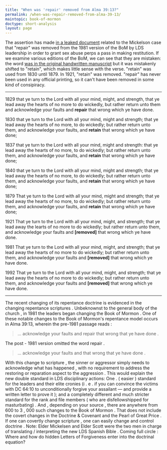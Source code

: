 ```yaml
---
title: "When was 'repair' removed from Alma 39:13?"
permalink: /when-was-repair-removed-from-alma-39-13/
maintopic: book-of-mormon
doctype: short-analysis
layout: page
---
```


The assertion has made [in a leaked document](https://www.reddit.com/r/exmormon/comments/9fky8z/new_leaked_document_eli5/) related to the Mickelson case that "repair" was removed from the 1981 version of the BoM by LDS leadership in order to grant sex abuse perps a pass in making restitution.  If we examine various editions of the BoM, we can see that they are mistaken: the word [was in the original handwritten manuscript](https://www.deseretnews.com/article/865576118/BYU-professor-Royal-Skousen-concludes-his-discussion-on-changes-to-the-Book-of-Mormon-original-text.html) but it was mistakenly shifted to "retain", which makes little sense with the verse.  "retain" was used from 1830 until 1879.  In 1921, "retain" was removed.  "repair" has never been used in any official printing, so it can't have been removed in some kind of consipiracy.

---

1829 that ye turn to the Lord with all your mind, might, and strength, that ye lead away the hearts of no more to do wickedly, but rather return unto them and acknowledge your faults and **repair** that wrong which ye have done.

1830 that ye turn to the Lord with all your mind, might and strength; that ye lead away the hearts of no more, to do wickedly; but rather return unto them, and acknowledge your faults, and **retain** that wrong which ye have done;

1837 that ye turn to the Lord with all your mind, might and strength: that ye lead away the hearts of no more, to do wickedly; but rather return unto them, and acknowledge your faults, and **retain** that wrong which ye have done;

1840 that ye turn to the Lord with all your mind, might and strength; that ye lead away the hearts of no more, to do wickedly; but rather return unto them, and acknowledge your faults, and **retain** that wrong which ye have done;

1879 That ye turn to the Lord with all your mind, might and strength; that ye lead away the hearts of no more, to do wickedly; but rather return unto them, and acknowledge your faults, and **retain** that wrong which ye have done;

1921 That ye turn to the Lord with all your mind, might, and strength; that ye lead away the learts of no more to do wickedly; but rather return unto them, and acknowledge your faults and **[removed]** that wrong which ye have done.

1981 That ye turn to the Lord with all your mind, might, and strength; that ye lead away the hearts of no more to do wickedly; but rather return unto them, and acknowledge your faults and **[removed]** that wrong which ye have done.

1992 That ye turn to the Lord with all your mind, might, and strength; that ye lead away the hearts of no more to do wickedly; but rather return unto them, and acknowledge your faults and **[removed]** that wrong which ye have done.

---

The recent changing of its repentance doctrine is evidenced in the changing repentance scriptures . Unbeknownst to the general body of the church , in 1981 the leaders began changing the Book of Mormon . One of these notable changes to the Book of Mormon's repentance model occurs in Alma 39:13, wherein the pre-1981 passage reads :

> ... acknowledge your faults and repair that wrong that ye have done .

The post - 1981 version omitted the word repair .

> ... acknowledge your faults and that wrong that ye have done .

With this change to scripture , the sinner or aggressor simply needs to acknowledge what has happened , with no requirement to address the restoring or reparation aspect to the aggression . This would explain the new double standard in LDS disciplinary actions: One .  ( easier ) standard for the leaders and their elite cronies (i . e . if you can convince the victims with DC 64:10 to unconditionally forgive your assailant — and provide a written letter to prove it ); and a completely different and much stricter standard for the rank and file members ( who are disfellowshipped for masturbating) . And , depending on your source , there are anywhere from 600 to 3 , 000 such changes to the Book of Mormon . That does not include the covert changes in the Doctrine & Covenant and the Pearl of Great Price . If one can covertly change scripture , one can easily change and control doctrine . Note: Elder Mickelsen and Elder Scott were the two men in charge of translating / interpreting the new LDS Spanish Bible . Coming full circle : Where and how do hidden Letters of Forgiveness enter into the doctrinal equation?
